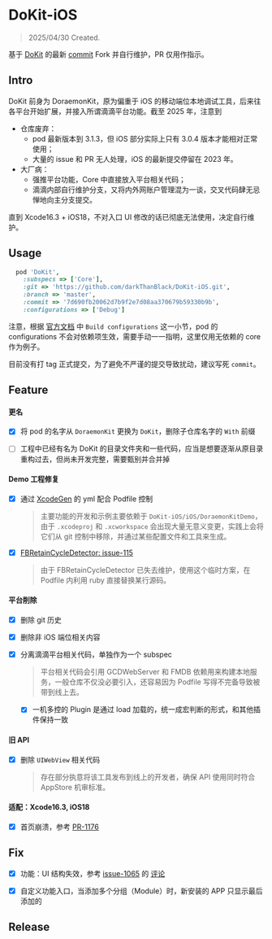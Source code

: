# DoKit-iOS

> 2025/04/30    Created.

基于 [DoKit](https://github.com/didi/DoKit) 的最新 [commit](https://github.com/didi/DoKit/commit/166a1a92c6fd509f6b0ae3e8dd9993f631b05709) Fork 并自行维护，PR 仅用作指示。



## Intro

DoKit 前身为 DoraemonKit，原为偏重于 iOS 的移动端位本地调试工具，后来往各平台开始扩展，并接入所谓滴滴平台功能。截至 2025 年，注意到

* 仓库废弃：
  * pod 最新版本到 3.1.3，但 iOS 部分实际上只有 3.0.4 版本才能相对正常使用；
  * 大量的 issue 和 PR 无人处理，iOS 的最新提交停留在 2023 年。
* 大厂病：
  * 强推平台功能，Core 中直接放入平台相关代码；
  * 滴滴内部自行维护分支，又将内外网账户管理混为一谈，交叉代码肆无忌惮地向主分支提交。

直到 Xcode16.3 + iOS18，不对入口 UI 修改的话已彻底无法使用，决定自行维护。



## Usage

```ruby
  pod 'DoKit',
    :subspecs => ['Core'],
    :git => 'https://github.com/darkThanBlack/DoKit-iOS.git',
    :branch => 'master',
    :commit => '7d690fb20062d7b9f2e7d08aa370679b59330b9b',
    :configurations => ['Debug']
```

注意，根据 [官方文档](https://guides.cocoapods.org/syntax/podfile.html#pod) 中 ``Build configurations`` 这一小节，pod 的 configurations 不会对依赖项生效，需要手动一一指明，这里仅用无依赖的 core 作为例子。

目前没有打 tag 正式提交，为了避免不严谨的提交导致扰动，建议写死 ``commit``。



## Feature

#### 更名

* [x] 将 pod 的名字从 ``DoraemonKit`` 更换为 ``DoKit``，删除子仓库名字的 ``With`` 前缀
* [ ] 工程中已经有名为 DoKit 的目录文件夹和一些代码，应当是想要逐渐从原目录重构过去，但尚未开发完整，需要甄别并合并掉



#### Demo 工程修复

* [x] 通过 [XcodeGen](https://github.com/yonaskolb/XcodeGen) 的 yml 配合 Podfile 控制

  > 主要功能的开发和示例主要依赖于 ``DoKit-iOS/iOS/DoraemonKitDemo``，由于 ``.xcodeproj`` 和 ``.xcworkspace`` 会出现大量无意义变更，实践上会将它们从 git 控制中移除，并通过某些配置文件和工具来生成。

* [x] [FBRetainCycleDetector: issue-115](https://github.com/facebook/FBRetainCycleDetector/issues/115)

  > 由于 FBRetainCycleDetector 已失去维护，使用这个临时方案，在 Podfile 内利用 ruby 直接替换某行源码。



#### 平台削除

* [x] 删除 git 历史

* [x] 删除非 iOS 端位相关内容

* [x] 分离滴滴平台相关代码，单独作为一个 subspec

  > 平台相关代码会引用 GCDWebServer 和 FMDB 依赖用来构建本地服务，一般仓库不仅没必要引入，还容易因为 Podfile 写得不完备导致被带到线上去。

  * [x] 一机多控的 Plugin 是通过 load 加载的，统一成宏判断的形式，和其他插件保持一致



#### 旧 API

* [x] 删除 ``UIWebView`` 相关代码

  > 存在部分执意将该工具发布到线上的开发者，确保 API 使用同时符合 AppStore 机审标准。




#### 适配：Xcode16.3, iOS18

* [x] 首页崩溃，参考 [PR-1176](https://github.com/didi/DoKit/pull/1176) 



## Fix

* [x] 功能：UI 结构失效，参考 [issue-1065](https://github.com/didi/DoKit/issues/1065) 的 [评论](https://github.com/didi/DoKit/issues/1065#issuecomment-1765564254)

* [x] 自定义功能入口，当添加多个分组（Module）时，新安装的 APP 只显示最后添加的



## Release

